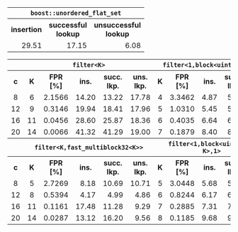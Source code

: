 <!--gcc-x64/comparison_table.cpp.txt-->
<table>
  <tr><th colspan="3"><code>boost::unordered_flat_set</code></tr>
  <tr>
    <th>insertion</th>
    <th>successful<br/>lookup</th>
    <th>unsuccessful<br/>lookup</th>
  </tr>
  <tr>
    <td align="right">29.51</td>
    <td align="right">17.15</td>
    <td align="right">6.08</td>
  </tr>
</table>
<table>
  <tr>
    <th></th>
    <th colspan="5"><code>filter&lt;K></code></th>
    <th colspan="5"><code>filter&lt;1,block&lt;uint64_t,K>></code></th>
    <th colspan="5"><code>filter&lt;1,multiblock&lt;uint64_t,K>></code></th>
  </tr>
  <tr>
    <th>c</th>
    <th>K</th>
    <th>FPR<br/>[%]</th>
    <th>ins.</th>
    <th>succ.<br/>lkp.</th>
    <th>uns.<br/>lkp.</th>
    <th>K</th>
    <th>FPR<br/>[%]</th>
    <th>ins.</th>
    <th>succ.<br/>lkp.</th>
    <th>uns.<br/>lkp.</th>
    <th>K</th>
    <th>FPR<br/>[%]</th>
    <th>ins.</th>
    <th>succ.<br/>lkp.</th>
    <th>uns.<br/>lkp.</th>
  </tr>
  <tr>
    <td align="center">8</td>
    <td align="center">6</td>
    <td align="right">2.1566</td>
    <td align="right">14.20</td>
    <td align="right">13.22</td>
    <td align="right">17.78</td>
    <td align="center">4</td>
    <td align="right">3.3462</td>
    <td align="right">4.87</td>
    <td align="right">5.04</td>
    <td align="right">5.17</td>
    <td align="center">5</td>
    <td align="right">2.4515</td>
    <td align="right">7.22</td>
    <td align="right">6.89</td>
    <td align="right">6.92</td>
  </tr>
  <tr>
    <td align="center">12</td>
    <td align="center">9</td>
    <td align="right">0.3146</td>
    <td align="right">19.94</td>
    <td align="right">18.41</td>
    <td align="right">17.96</td>
    <td align="center">5</td>
    <td align="right">1.0310</td>
    <td align="right">5.45</td>
    <td align="right">5.53</td>
    <td align="right">5.48</td>
    <td align="center">8</td>
    <td align="right">0.4244</td>
    <td align="right">7.91</td>
    <td align="right">9.77</td>
    <td align="right">9.63</td>
  </tr>
  <tr>
    <td align="center">16</td>
    <td align="center">11</td>
    <td align="right">0.0456</td>
    <td align="right">28.60</td>
    <td align="right">25.87</td>
    <td align="right">18.36</td>
    <td align="center">6</td>
    <td align="right">0.4035</td>
    <td align="right">6.64</td>
    <td align="right">6.37</td>
    <td align="right">7.21</td>
    <td align="center">11</td>
    <td align="right">0.0776</td>
    <td align="right">12.65</td>
    <td align="right">15.12</td>
    <td align="right">15.03</td>
  </tr>
  <tr>
    <td align="center">20</td>
    <td align="center">14</td>
    <td align="right">0.0066</td>
    <td align="right">41.32</td>
    <td align="right">41.29</td>
    <td align="right">19.00</td>
    <td align="center">7</td>
    <td align="right">0.1879</td>
    <td align="right">8.40</td>
    <td align="right">8.72</td>
    <td align="right">8.64</td>
    <td align="center">14</td>
    <td align="right">0.0153</td>
    <td align="right">15.76</td>
    <td align="right">19.07</td>
    <td align="right">19.87</td>
  </tr>
  <tr>
    <th></th>
    <th colspan="5"><code>filter&lt;K,fast_multiblock32&ltK>></code></th>
    <th colspan="5"><code>filter&lt;1,block&lt;uint64_t, K>,1></code></th>
    <th colspan="5"><code>filter&lt;1,multiblock&lt;uint64_t,K>,1></code></th>
  </tr>
  <tr>
    <th>c</th>
    <th>K</th>
    <th>FPR<br/>[%]</th>
    <th>ins.</th>
    <th>succ.<br/>lkp.</th>
    <th>uns.<br/>lkp.</th>
    <th>K</th>
    <th>FPR<br/>[%]</th>
    <th>ins.</th>
    <th>succ.<br/>lkp.</th>
    <th>uns.<br/>lkp.</th>
    <th>K</th>
    <th>FPR<br/>[%]</th>
    <th>ins.</th>
    <th>succ.<br/>lkp.</th>
    <th>uns.<br/>lkp.</th>
  </tr>
  <tr>
    <td align="center">8</td>
    <td align="center">5</td>
    <td align="right">2.7269</td>
    <td align="right">8.18</td>
    <td align="right">10.69</td>
    <td align="right">10.71</td>
    <td align="center">5</td>
    <td align="right">3.0448</td>
    <td align="right">5.68</td>
    <td align="right">5.82</td>
    <td align="right">5.87</td>
    <td align="center">5</td>
    <td align="right">2.3208</td>
    <td align="right">7.39</td>
    <td align="right">6.79</td>
    <td align="right">6.76</td>
  </tr>
  <tr>
    <td align="center">12</td>
    <td align="center">8</td>
    <td align="right">0.5394</td>
    <td align="right">4.17</td>
    <td align="right">4.99</td>
    <td align="right">4.86</td>
    <td align="center">6</td>
    <td align="right">0.8244</td>
    <td align="right">6.17</td>
    <td align="right">6.17</td>
    <td align="right">6.17</td>
    <td align="center">8</td>
    <td align="right">0.3758</td>
    <td align="right">11.96</td>
    <td align="right">9.73</td>
    <td align="right">9.78</td>
  </tr>
  <tr>
    <td align="center">16</td>
    <td align="center">11</td>
    <td align="right">0.1161</td>
    <td align="right">17.48</td>
    <td align="right">11.28</td>
    <td align="right">9.29</td>
    <td align="center">7</td>
    <td align="right">0.2885</td>
    <td align="right">7.31</td>
    <td align="right">7.40</td>
    <td align="right">7.42</td>
    <td align="center">11</td>
    <td align="right">0.0641</td>
    <td align="right">13.17</td>
    <td align="right">13.83</td>
    <td align="right">13.51</td>
  </tr>
  <tr>
    <td align="center">20</td>
    <td align="center">14</td>
    <td align="right">0.0287</td>
    <td align="right">13.12</td>
    <td align="right">16.20</td>
    <td align="right">9.56</td>
    <td align="center">8</td>
    <td align="right">0.1185</td>
    <td align="right">9.68</td>
    <td align="right">9.55</td>
    <td align="right">9.73</td>
    <td align="center">14</td>
    <td align="right">0.0120</td>
    <td align="right">18.14</td>
    <td align="right">18.93</td>
    <td align="right">18.57</td>
  </tr>
</table>

<!--gcc-x64/comparison_table.cpp.txt-->

<!--clang-arm/comparison_table.cpp.txt-->
<!--clang-arm/comparison_table.cpp.txt-->
